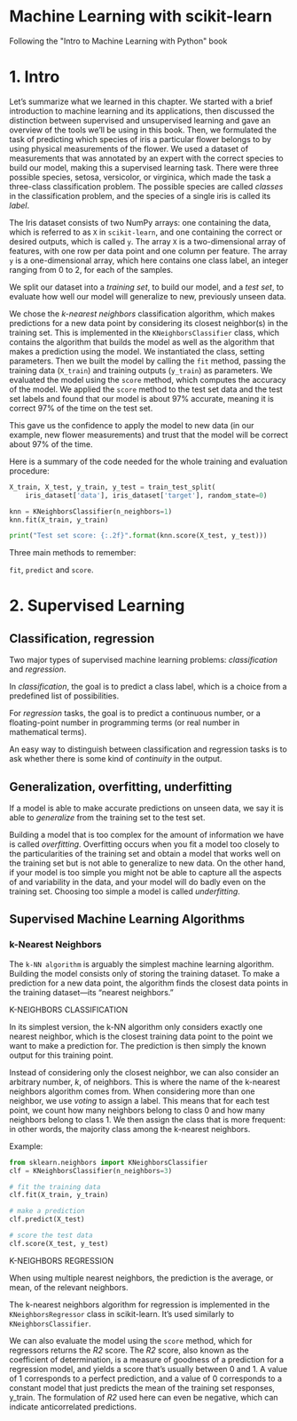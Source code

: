 # Machine Learning with scikit-learn

Following the "Intro to Machine Learning with Python" book

# 1. Intro

Let’s summarize what we learned in this chapter. We started with a brief introduction to machine learning and its applications, then discussed the distinction between supervised and unsupervised learning and gave an overview of the tools we’ll be using in this book. Then, we formulated the task of predicting which species of iris a particular flower belongs to by using physical measurements of the flower. We used a dataset of measurements that was annotated by an expert with the correct species to build our model, making this a supervised learning task. There were three possible species, setosa, versicolor, or virginica, which made the task a three-class classification problem. The possible species are called _classes_ in the classification problem, and the species of a single iris is called its _label_.

The Iris dataset consists of two NumPy arrays: one containing the data, which is referred to as `X` in `scikit-learn`, and one containing the correct or desired outputs, which is called `y`. The array `X` is a two-dimensional array of features, with one row per data point and one column per feature. The array `y` is a one-dimensional array, which here contains one class label, an integer ranging from 0 to 2, for each of the samples.

We split our dataset into a _training set_, to build our model, and a _test set_, to evaluate how well our model will generalize to new, previously unseen data.

We chose the _k-nearest neighbors_ classification algorithm, which makes predictions for a new data point by considering its closest neighbor(s) in the training set. This is implemented in the `KNeighborsClassifier` class, which contains the algorithm that builds the model as well as the algorithm that makes a prediction using the model. We instantiated the class, setting parameters. Then we built the model by calling the `fit` method, passing the training data (`X_train`) and training outputs (`y_train`) as parameters. We evaluated the model using the `score` method, which computes the accuracy of the model. We applied the `score` method to the test set data and the test set labels and found that our model is about 97% accurate, meaning it is correct 97% of the time on the test set.

This gave us the confidence to apply the model to new data (in our example, new flower measurements) and trust that the model will be correct about 97% of the time.

Here is a summary of the code needed for the whole training and evaluation procedure:

```python
X_train, X_test, y_train, y_test = train_test_split(
    iris_dataset['data'], iris_dataset['target'], random_state=0)

knn = KNeighborsClassifier(n_neighbors=1)
knn.fit(X_train, y_train)

print("Test set score: {:.2f}".format(knn.score(X_test, y_test)))
```

Three main methods to remember:

`fit`, `predict` and `score`.

# 2. Supervised Learning

## Classification, regression

Two major types of supervised machine learning problems: _classification_ and _regression_.

In _classification_, the goal is to predict a class label, which is a choice from a predefined list of possibilities.

For _regression_ tasks, the goal is to predict a continuous number, or a floating-point number in programming terms (or real number in mathematical terms).

An easy way to distinguish between classification and regression tasks is to ask whether there is some kind of _continuity_ in the output.

## Generalization, overfitting, underfitting

If a model is able to make accurate predictions on unseen data, we say it is able to _generalize_ from the training set to the test set.

Building a model that is too complex for the amount of information we have is called _overfitting_. Overfitting occurs when you fit a model too closely to the particularities of the training set and obtain a model that works well on the training set but is not able to generalize to new data. On the other hand, if your model is too simple you might not be able to capture all the aspects of and variability in the data, and your model will do badly even on the training set. Choosing too simple a model is called _underfitting_.

## Supervised Machine Learning Algorithms

### k-Nearest Neighbors

The `k-NN algorithm` is arguably the simplest machine learning algorithm. Building the model consists only of storing the training dataset. To make a prediction for a new data point, the algorithm finds the closest data points in the training dataset—its “nearest neighbors.”

K-NEIGHBORS CLASSIFICATION

In its simplest version, the k-NN algorithm only considers exactly one nearest neighbor, which is the closest training data point to the point we want to make a prediction for. The prediction is then simply the known output for this training point.

Instead of considering only the closest neighbor, we can also consider an arbitrary number, _k_, of neighbors. This is where the name of the k-nearest neighbors algorithm comes from. When considering more than one neighbor, we use _voting_ to assign a label. This means that for each test point, we count how many neighbors belong to class 0 and how many neighbors belong to class 1. We then assign the class that is more frequent: in other words, the majority class among the k-nearest neighbors.

Example:

```python
from sklearn.neighbors import KNeighborsClassifier
clf = KNeighborsClassifier(n_neighbors=3)

# fit the training data
clf.fit(X_train, y_train)

# make a prediction
clf.predict(X_test)

# score the test data
clf.score(X_test, y_test)
```

K-NEIGHBORS REGRESSION

When using multiple nearest neighbors, the prediction is the average, or mean, of the relevant neighbors.

The k-nearest neighbors algorithm for regression is implemented in the `KNeighborsRegressor` class in scikit-learn. It’s used similarly to `KNeighborsClassifier`.

We can also evaluate the model using the `score` method, which for regressors returns the _R2_ score. The _R2_ score, also known as the coefficient of determination, is a measure of goodness of a prediction for a regression model, and yields a score that’s usually between 0 and 1. A value of 1 corresponds to a perfect prediction, and a value of 0 corresponds to a constant model that just predicts the mean of the training set responses, y_train. The formulation of _R2_ used here can even be negative, which can indicate anticorrelated predictions.
